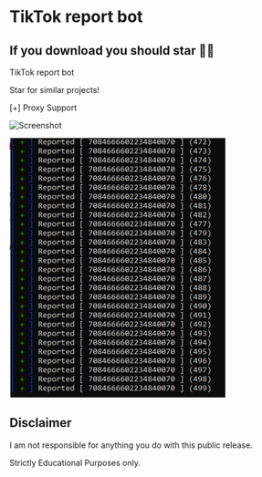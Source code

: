 # TikTok report bot

## If you download you should star 🤷‍♂️


TikTok report bot

Star for similar projects! 

[+] Proxy Support

![Screenshot](proof.jpg)


![Screenshot](Capture.PNG)



## Disclaimer
I am not responsible for anything you do with this public release.

Strictly Educational Purposes only.
